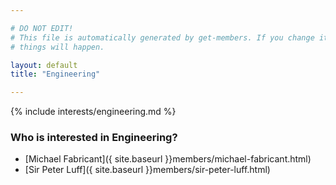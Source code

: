 ```yaml
---

# DO NOT EDIT!
# This file is automatically generated by get-members. If you change it, bad
# things will happen.

layout: default
title: "Engineering"

---
```


{% include interests/engineering.md %}

### Who is interested in Engineering?


* [Michael Fabricant]({ site.baseurl }}members/michael-fabricant.html)
* [Sir Peter Luff]({ site.baseurl }}members/sir-peter-luff.html)
